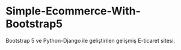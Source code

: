 # Simple-Ecommerce-With-Bootstrap5
Bootstrap 5 ve Python-Django ile geliştirilen gelişmiş E-ticaret sitesi.
